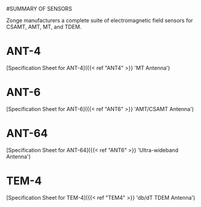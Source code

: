 
#SUMMARY OF SENSORS

Zonge manufacturers a complete suite of electromagnetic field sensors for CSAMT, AMT, MT, and TDEM.  

# ANT-4
[Specification Sheet for ANT-4]({{< ref "ANT4" >}} 'MT Antenna')

# ANT-6
[Specification Sheet for ANT-6]({{< ref "ANT6" >}} 'AMT/CSAMT Antenna')

# ANT-64
[Specification Sheet for ANT-64]({{< ref "ANT6" >}} 'Ultra-wideband Antenna')

# TEM-4
[Specification Sheet for TEM-4]({{< ref "TEM4" >}} 'db/dT TDEM Antenna')
